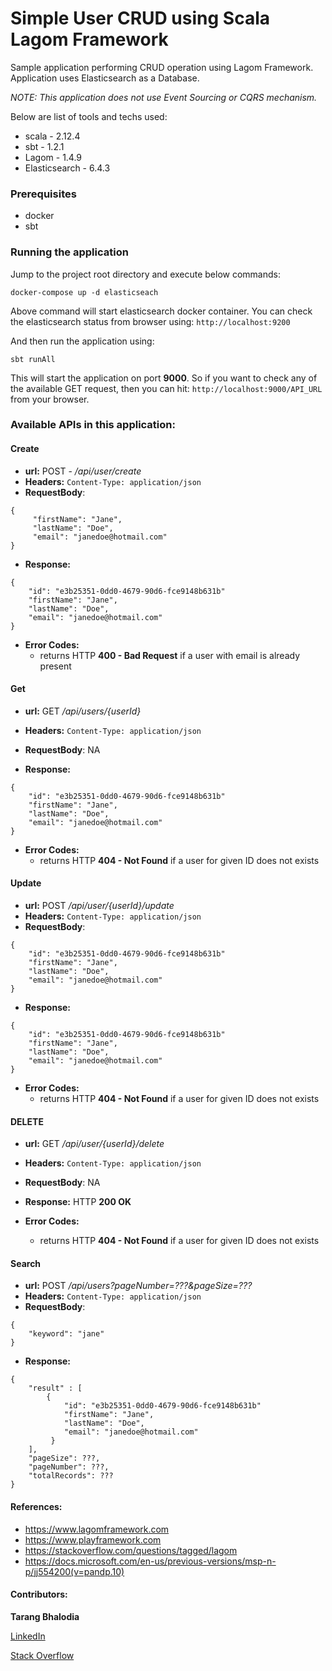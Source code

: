 # Simple User CRUD using Scala Lagom Framework

Sample application performing CRUD operation using Lagom Framework. Application uses Elasticsearch as a Database.

*NOTE: This application does not use Event Sourcing or CQRS mechanism.*

Below are list of tools and techs used:

* scala - 2.12.4
* sbt - 1.2.1
* Lagom - 1.4.9
* Elasticsearch - 6.4.3


### Prerequisites
* docker
* sbt


### Running the application
Jump to the project root directory and execute below commands:
```
docker-compose up -d elasticseach
```
Above command will start elasticsearch docker container. You can check the elasticsearch status from browser using: `http://localhost:9200`

And then run the application using:
```
sbt runAll
```
This will start the application on port **9000**. So if you want to check any of the available GET request, then you can hit: `http://localhost:9000/API_URL` from your browser.

### Available APIs in this application:

#### Create
- **url:** POST - */api/user/create*
- **Headers:** `Content-Type: application/json`
- **RequestBody**:

```
{
     "firstName": "Jane",
     "lastName": "Doe",
     "email": "janedoe@hotmail.com"
}
```

- **Response:**
```
{
    "id": "e3b25351-0dd0-4679-90d6-fce9148b631b"
    "firstName": "Jane",
    "lastName": "Doe",
    "email": "janedoe@hotmail.com"
}
```

- **Error Codes:**
    - returns HTTP **400 - Bad Request** if a user with email is already present


#### Get
- **url:** GET */api/users/{userId}*
- **Headers:** `Content-Type: application/json`
- **RequestBody**: NA

- **Response:**
```
{
    "id": "e3b25351-0dd0-4679-90d6-fce9148b631b"
    "firstName": "Jane",
    "lastName": "Doe",
    "email": "janedoe@hotmail.com"
}
```
- **Error Codes:**
    - returns HTTP **404 - Not Found** if a user for given ID does not exists

#### Update
- **url:** POST */api/user/{userId}/update*
- **Headers:** `Content-Type: application/json`
- **RequestBody**:
```
{
    "id": "e3b25351-0dd0-4679-90d6-fce9148b631b"
    "firstName": "Jane",
    "lastName": "Doe",
    "email": "janedoe@hotmail.com"
}
```

- **Response:**
```
{
    "id": "e3b25351-0dd0-4679-90d6-fce9148b631b"
    "firstName": "Jane",
    "lastName": "Doe",
    "email": "janedoe@hotmail.com"
}
```
- **Error Codes:**
    - returns HTTP **404 - Not Found** if a user for given ID does not exists

#### DELETE
- **url:** GET */api/user/{userId}/delete*
- **Headers:** `Content-Type: application/json`
- **RequestBody**: NA

- **Response:** HTTP **200 OK**
- **Error Codes:**
    - returns HTTP **404 - Not Found** if a user for given ID does not exists

#### Search
- **url:** POST */api/users?pageNumber=???&pageSize=???*
- **Headers:** `Content-Type: application/json`
- **RequestBody**:
```
{
    "keyword": "jane"
}
```

- **Response:**
```
{
    "result" : [
        {
            "id": "e3b25351-0dd0-4679-90d6-fce9148b631b"
            "firstName": "Jane",
            "lastName": "Doe",
            "email": "janedoe@hotmail.com"
         }
    ],
    "pageSize": ???,
    "pageNumber": ???,
    "totalRecords": ???
}
```

#### References:
* https://www.lagomframework.com
* https://www.playframework.com
* https://stackoverflow.com/questions/tagged/lagom
* https://docs.microsoft.com/en-us/previous-versions/msp-n-p/jj554200(v=pandp.10)


#### Contributors:
**Tarang Bhalodia**

[LinkedIn](https://www.linkedin.com/in/tarangbhalodia/)

[Stack Overflow](https://stackoverflow.com/users/6335075/tarang-bhalodia?tab=profile)
